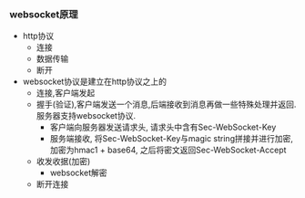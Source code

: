 ### websocket原理
- http协议
  - 连接
  - 数据传输
  - 断开
- websocket协议是建立在http协议之上的
  - 连接,客户端发起
  - 握手(验证),客户端发送一个消息,后端接收到消息再做一些特殊处理并返回.服务器支持websocket协议.
    - 客户端向服务器发送请求头, 请求头中含有Sec-WebSocket-Key
    - 服务端接收, 将Sec-WebSocket-Key与magic string拼接并进行加密, 加密为hmac1 + base64, 之后将密文返回Sec-WebSocket-Accept
  - 收发收据(加密)
    - websocket解密
  - 断开连接